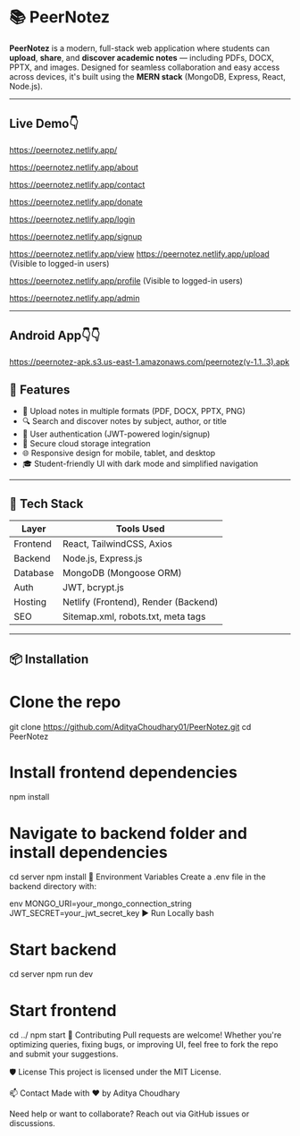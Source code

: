 # 📚 PeerNotez

**PeerNotez** is a modern, full-stack web application where students can **upload**, **share**, and **discover academic notes** — including PDFs, DOCX, PPTX, and images. Designed for seamless collaboration and easy access across devices, it's built using the **MERN stack** (MongoDB, Express, React, Node.js).

---
## Live Demo👇
https://peernotez.netlify.app/

https://peernotez.netlify.app/about

https://peernotez.netlify.app/contact

https://peernotez.netlify.app/donate

https://peernotez.netlify.app/login

https://peernotez.netlify.app/signup

https://peernotez.netlify.app/view
https://peernotez.netlify.app/upload (Visible to logged-in users)

https://peernotez.netlify.app/profile (Visible to logged-in users)

https://peernotez.netlify.app/admin

---
## Android App👇👇
https://peernotez-apk.s3.us-east-1.amazonaws.com/peernotez(v-1.1..3).apk
## 🚀 Features

- 📝 Upload notes in multiple formats (PDF, DOCX, PPTX, PNG)
- 🔍 Search and discover notes by subject, author, or title
- 👥 User authentication (JWT-powered login/signup)
- 💾 Secure cloud storage integration
- 🌐 Responsive design for mobile, tablet, and desktop
- 🎓 Student-friendly UI with dark mode and simplified navigation

---

## 🧰 Tech Stack

| Layer       | Tools Used                |
|------------|---------------------------|
| Frontend   | React, TailwindCSS, Axios |
| Backend    | Node.js, Express.js       |
| Database   | MongoDB (Mongoose ORM)    |
| Auth       | JWT, bcrypt.js            |
| Hosting    | Netlify (Frontend), Render (Backend) |
| SEO        | Sitemap.xml, robots.txt, meta tags |

---

## 📦 Installation
# Clone the repo
git clone https://github.com/AdityaChoudhary01/PeerNotez.git
cd PeerNotez

# Install frontend dependencies
npm install

# Navigate to backend folder and install dependencies
cd server
npm install
🔑 Environment Variables
Create a .env file in the backend directory with:

env
MONGO_URI=your_mongo_connection_string
JWT_SECRET=your_jwt_secret_key
▶️ Run Locally
bash
# Start backend
cd server
npm run dev

# Start frontend
cd ../
npm start
🧠 Contributing
Pull requests are welcome! Whether you're optimizing queries, fixing bugs, or improving UI, feel free to fork the repo and submit your suggestions.

🛡️ License
This project is licensed under the MIT License.

📫 Contact
Made with ❤️ by Aditya Choudhary

Need help or want to collaborate? Reach out via GitHub issues or discussions.
